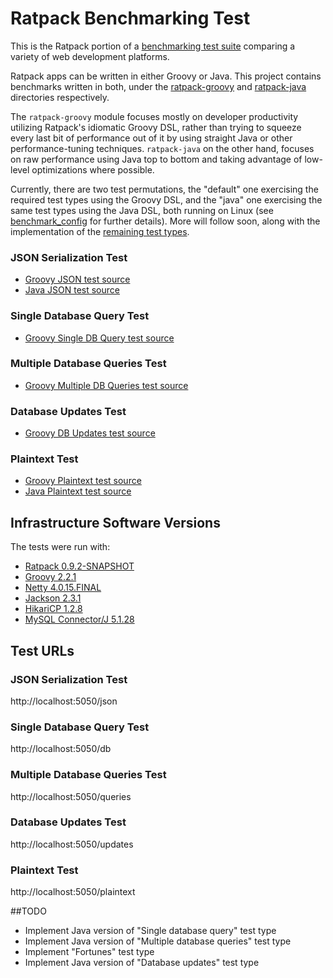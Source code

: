 # Ratpack Benchmarking Test

This is the Ratpack portion of a [benchmarking test suite](../) comparing a variety of web development platforms.

Ratpack apps can be written in either Groovy or Java. This project contains benchmarks written in both, under 
the [ratpack-groovy](ratpack-groovy) and [ratpack-java](ratpack-java) directories respectively. 

The `ratpack-groovy` module focuses mostly on developer productivity utilizing Ratpack's idiomatic Groovy DSL, rather 
than trying to squeeze every last bit of performance out of it by using straight Java or other performance-tuning 
techniques. `ratpack-java` on the other hand, focuses on raw performance using Java top to bottom and taking advantage 
of low-level optimizations where possible.

Currently, there are two test permutations, the "default" one exercising the required test types using the Groovy DSL, 
and the "java" one exercising the same test types using the Java DSL, both running on Linux (see [benchmark_config](benchmark_config) 
for further details). More will follow soon, along with the implementation of the [remaining test types](#todo).

### JSON Serialization Test

* [Groovy JSON test source](ratpack-groovy/src/ratpack/Ratpack.groovy)
* [Java JSON test source](ratpack-java/src/main/java/ratpack/benchmarks/techempower/java/HandlerFactory.java)

### Single Database Query Test

* [Groovy Single DB Query test source](ratpack-groovy/src/ratpack/Ratpack.groovy)

### Multiple Database Queries Test

* [Groovy Multiple DB Queries test source](ratpack-groovy/src/ratpack/Ratpack.groovy)

### Database Updates Test

* [Groovy DB Updates test source](ratpack-groovy/src/ratpack/Ratpack.groovy)

### Plaintext Test

* [Groovy Plaintext test source](ratpack-groovy/src/ratpack/Ratpack.groovy)
* [Java Plaintext test source](ratpack-java/src/main/java/ratpack/benchmarks/techempower/java/HandlerFactory.java)

## Infrastructure Software Versions
The tests were run with:
* [Ratpack 0.9.2-SNAPSHOT](http://ratpack.io)
* [Groovy 2.2.1](http://groovy.codehaus.org)
* [Netty 4.0.15.FINAL](http://netty.io)
* [Jackson 2.3.1](https://github.com/FasterXML/jackson)
* [HikariCP 1.2.8](https://github.com/brettwooldridge/HikariCP)
* [MySQL Connector/J 5.1.28](http://dev.mysql.com/downloads/connector/j/)

## Test URLs
### JSON Serialization Test

http://localhost:5050/json

### Single Database Query Test

http://localhost:5050/db

### Multiple Database Queries Test

http://localhost:5050/queries

### Database Updates Test

http://localhost:5050/updates

### Plaintext Test

http://localhost:5050/plaintext

##TODO
* Implement Java version of "Single database query" test type
* Implement Java version of "Multiple database queries" test type
* Implement "Fortunes" test type
* Implement Java version of "Database updates" test type